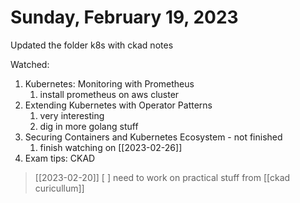 # Sunday, February 19, 2023

Updated the folder k8s with ckad notes

Watched:
1. Kubernetes: Monitoring with Prometheus
   1. install prometheus on aws cluster
2. Extending Kubernetes with Operator Patterns
   1. very interesting
   2. dig in more golang stuff
3. Securing Containers and Kubernetes Ecosystem - not finished
   1. finish watching on [[2023-02-26]]
4. Exam tips: CKAD

> [[2023-02-20]] [ ] need to work on practical stuff from [[ckad curicullum]]